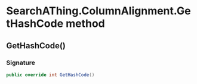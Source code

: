 # SearchAThing.ColumnAlignment.GetHashCode method
## GetHashCode()
### Signature
```csharp
public override int GetHashCode()
```
